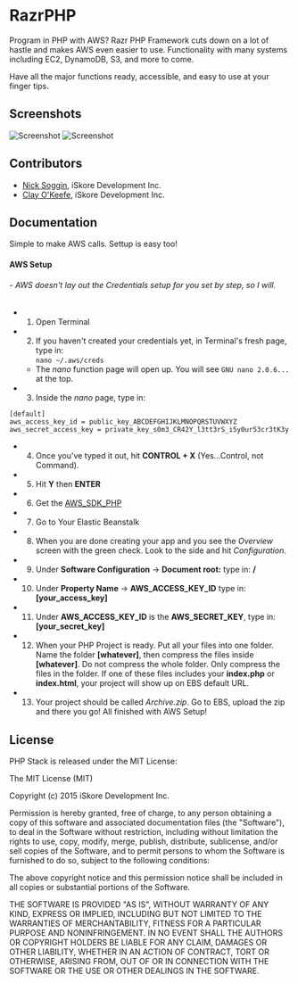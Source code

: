 # RazrPHP

Program in PHP with AWS? Razr PHP Framework cuts down on a lot of hastle and makes AWS even easier to use. Functionality with many systems including EC2, DynamoDB, S3, and more to come.

Have all the major functions ready, accessible, and easy to use at your finger tips.


## Screenshots

![Screenshot](Assets/screenshota.png)
![Screenshot](Assets/screenshotb.png)

## Contributors

- [Nick Soggin](http://www.dreamthegame.com), iSkore Development Inc.
- [Clay O'Keefe](http://www.dreamthegame.com), iSkore Development Inc.

## Documentation

Simple to make AWS calls. Settup is easy too!

#### **AWS Setup**
###### - AWS doesn't lay out the Credentials setup for you set by step, so I will.
 * 1. Open Terminal
 * 2. If you haven't created your credentials yet, in Terminal's fresh page, type in:</br>
        `
        nano ~/.aws/creds
        `</br>
    * The *nano* function page will open up. You will see `GNU nano 2.0.6...` at the top.
 * 3. Inside the *nano* page, type in:</br>
```
[default]
aws_access_key_id = public_key_ABCDEFGHIJKLMNOPQRSTUVWXYZ
aws_secret_access_key = private_key_s0m3_CR42Y_l3tt3rS_i5y0ur53cr3tK3y
```
 * 4. Once you've typed it out, hit **CONTROL + X** (Yes...Control, not Command).
 * 5. Hit **Y** then **ENTER**
 * 6. Get the [AWS_SDK_PHP](https://github.com/aws/aws-sdk-php/releases/tag/2.8.2)
 * 7. Go to Your Elastic Beanstalk
 * 8. When you are done creating your app and you see the *Overview* screen with the green check. Look to the side and hit *Configuration*.
 * 9. Under **Software Configuration** -> **Document root:** type in: **/**
 * 10. Under **Property Name** -> **AWS_ACCESS_KEY_ID** type in: **[your_access_key]**
 * 11. Under **AWS_ACCESS_KEY_ID** is the **AWS_SECRET_KEY**, type in: **[your_secret_key]**
 * 12. When your PHP Project is ready. Put all your files into one folder. Name the folder **[whatever]**, then compress the files inside **[whatever]**. Do not compress the whole folder. Only compress the files in the folder. If one of these files includes your **index.php** or **index.html**, your project will show up on EBS default URL.
 * 13. Your project should be called *Archive.zip*. Go to EBS, upload the zip and there you go! All finished with AWS Setup!

## License

PHP Stack is released under the MIT License:

The MIT License (MIT)

Copyright (c) 2015 iSkore Development Inc.

Permission is hereby granted, free of charge, to any person obtaining a copy
of this software and associated documentation files (the "Software"), to deal
in the Software without restriction, including without limitation the rights
to use, copy, modify, merge, publish, distribute, sublicense, and/or sell
copies of the Software, and to permit persons to whom the Software is
furnished to do so, subject to the following conditions:

The above copyright notice and this permission notice shall be included in all
copies or substantial portions of the Software.

THE SOFTWARE IS PROVIDED "AS IS", WITHOUT WARRANTY OF ANY KIND, EXPRESS OR
IMPLIED, INCLUDING BUT NOT LIMITED TO THE WARRANTIES OF MERCHANTABILITY,
FITNESS FOR A PARTICULAR PURPOSE AND NONINFRINGEMENT. IN NO EVENT SHALL THE
AUTHORS OR COPYRIGHT HOLDERS BE LIABLE FOR ANY CLAIM, DAMAGES OR OTHER
LIABILITY, WHETHER IN AN ACTION OF CONTRACT, TORT OR OTHERWISE, ARISING FROM,
OUT OF OR IN CONNECTION WITH THE SOFTWARE OR THE USE OR OTHER DEALINGS IN THE
SOFTWARE.
